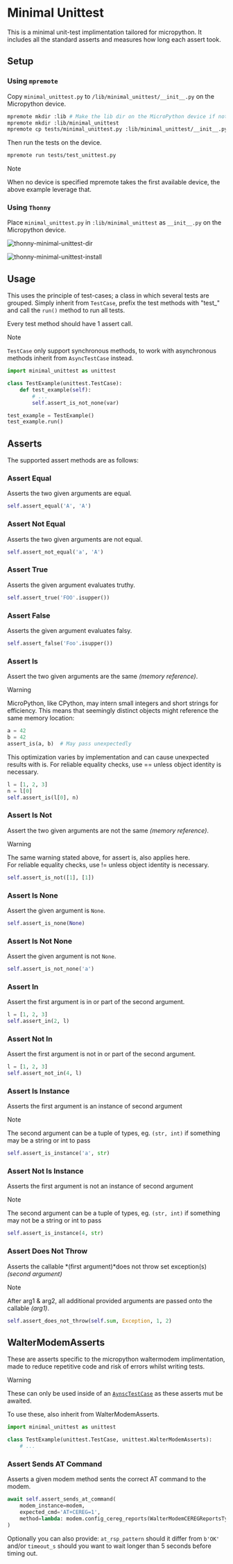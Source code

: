 # Minimal Unittest

This is a minimal unit-test implimentation tailored for micropython.
It includes all the standard asserts and measures how long each assert took.

## Setup

### Using `mpremote`

Copy `minimal_unittest.py` to `/lib/minimal_unittest/__init__.py` on the
Micropython device.

```sh
mpremote mkdir :lib # Make the lib dir on the MicroPython device if not already
mpremote mkdir :lib/minimal_unittest
mpremote cp tests/minimal_unittest.py :lib/minimal_unittest/__init__.py
```

Then run the tests on the device.

```sh
mpremote run tests/test_unittest.py
```

> [!NOTE]
> When no device is specified mpremote takes the first available device, the above example leverage that.

### Using `Thonny`

Place `minimal_unittest.py` in `:lib/minimal_unittest` as `__init__.py` on the Micropython device.

![thonny-minimal-unittest-dir](./.readme_img/thonny-minimal-unittest-dir.png)

![thonny-minimal-unittest-install](./.readme_img/thonny-minimal-unittest-install.gif)

## Usage

This uses the principle of test-cases; a class in which several tests are grouped.
Simply inherit from `TestCase`, prefix the test methods with "test_"
and call the `run()` method to run all tests.

Every test method should have 1 assert call.

> [!NOTE]
> `TestCase` only support synchronous methods,
> to work with asynchronous methods inherit from `AsyncTestCase` instead.

```py
import minimal_unittest as unittest

class TestExample(unittest.TestCase):
    def test_example(self):
        # ...
        self.assert_is_not_none(var)

test_example = TestExample()
test_example.run()
```

## Asserts

The supported assert methods are as follows:

### Assert Equal

Asserts the two given arguments are equal.

```py
self.assert_equal('A', 'A')
```

### Assert Not Equal

Asserts the two given arguments are not equal.

```py
self.assert_not_equal('a', 'A')
```

### Assert True

Asserts the given argument evaluates truthy.

```py
self.assert_true('FOO'.isupper())
```

### Assert False

Asserts the given argument evaluates falsy.

```py
self.assert_false('Foo'.isupper())
```

### Assert Is

Assert the two given arguments are the same *(memory reference)*.

> [!WARNING]
> MicroPython, like CPython, may intern small integers and short strings for efficiency.
> This means that seemingly distinct objects might reference the same memory location:
> ```py
> a = 42
> b = 42
> assert_is(a, b)  # May pass unexpectedly
> ```
> This optimization varies by implementation and can cause unexpected results with is.
> For reliable equality checks, use == unless object identity is necessary.

```py
l = [1, 2, 3]
n = l[0]
self.assert_is(l[0], n)
```

### Assert Is Not

Assert the two given arguments are not the same *(memory reference)*.

> [!WARNING]
> The same warning stated above, for assert is, also applies here.\
> For reliable equality checks, use != unless object identity is necessary.

```py
self.assert_is_not([1], [1])
```

### Assert Is None

Assert the given argument is `None`.

```py
self.assert_is_none(None)
```

### Assert Is Not None

Assert the given argument is not `None`.

```py
self.assert_is_not_none('a')
```

### Assert In

Assert the first argument is in or part of the second argument.

```py
l = [1, 2, 3]
self.assert_in(2, l)
```

### Assert Not In

Assert the first argument is not in or part of the second argument.

```py
l = [1, 2, 3]
self.assert_not_in(4, l)
```

### Assert Is Instance

Asserts the first argument is an instance of second argument

> [!NOTE]
> The second argument can be a tuple of types,
> eg. `(str, int)` if something may be a string or int to pass

```py
self.assert_is_instance('a', str)
```

### Assert Not Is Instance

Asserts the first argument is not an instance of second argument

> [!NOTE]
> The second argument can be a tuple of types,
> eg. `(str, int)` if something may not be a string or int to pass

```py
self.assert_is_instance(4, str)
```

### Assert Does Not Throw

Asserts the callable *(first argument)*does not throw set exception(s) *(second argument)*

> [!NOTE]
> After arg1 & arg2, all additional provided arguments
> are passed onto the callable *(arg1)*.

```py
self.assert_does_not_throw(self.sum, Exception, 1, 2)
```

## WalterModemAsserts

These are asserts specific to the micropython waltermodem implimentation,
made to reduce repetitive code and risk of errors whilst writing tests.

> [!WARNING]
> These can only be used inside of an [`AynscTestCase`](#usage)
> as these asserts mut be awaited.

To use these, also inherit from WalterModemAsserts.

```py
import minimal_unittest as unittest

class TestExample(unittest.TestCase, unittest.WalterModemAsserts):
    # ...
```

### Assert Sends AT Command

Asserts a given modem method sents the correct AT command to the modem.

```py
await self.assert_sends_at_command(
    modem_instance=modem,
    expected_cmd='AT+CEREG=1',
    method=lambda: modem.config_cereg_reports(WalterModemCEREGReportsType.ENABLED)
)
```

Optionally you can also provide: `at_rsp_pattern` should it differ from `b'OK'`
and/or `timeout_s` should you want to wait longer than 5 seconds before timing out.
